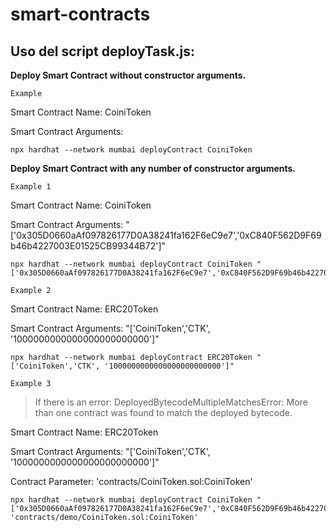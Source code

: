 
# smart-contracts

  

## Uso del script deployTask.js:

  

**Deploy Smart Contract without constructor arguments.**

```Example```

Smart Contract Name: CoiniToken

Smart Contract Arguments: 

    npx hardhat --network mumbai deployContract CoiniToken

  

**Deploy Smart Contract with any number of constructor arguments.**

```Example 1```

Smart Contract Name: CoiniToken

Smart Contract Arguments: "['0x305D0660aAf097826177D0A38241fa162F6eC9e7','0xC840F562D9F69b46b4227003E01525CB99344B72']"

    npx hardhat --network mumbai deployContract CoiniToken "['0x305D0660aAf097826177D0A38241fa162F6eC9e7','0xC840F562D9F69b46b4227003E01525CB99344B72']"

```Example 2```

Smart Contract Name: ERC20Token

Smart Contract Arguments: "['CoiniToken','CTK', '1000000000000000000000000']"

    npx hardhat --network mumbai deployContract ERC20Token "['CoiniToken','CTK', '1000000000000000000000000']"

```Example 3```

> If there is an error: DeployedBytecodeMultipleMatchesError: More than one contract was found to match the deployed bytecode.

Smart Contract Name: ERC20Token

Smart Contract Arguments: "['CoiniToken','CTK', '1000000000000000000000000']"

Contract Parameter: 'contracts/CoiniToken.sol:CoiniToken'

    npx hardhat --network mumbai deployContract CoiniToken "['0x305D0660aAf097826177D0A38241fa162F6eC9e7','0xC840F562D9F69b46b4227003E01525CB99344B72']" 'contracts/demo/CoiniToken.sol:CoiniToken'
